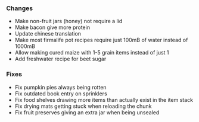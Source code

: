 
### Changes

- Make non-fruit jars (honey) not require a lid
- Make bacon give more protein
- Update chinese translation
- Make most firmalife pot recipes require just 100mB of water instead of 1000mB
- Allow making cured maize with 1-5 grain items instead of just 1
- Add freshwater recipe for beet sugar

### Fixes

- Fix pumpkin pies always being rotten
- Fix outdated book entry on sprinklers
- Fix food shelves drawing more items than actually exist in the item stack 
- Fix drying mats getting stuck when reloading the chunk
- Fix fruit preserves giving an extra jar when being unsealed
